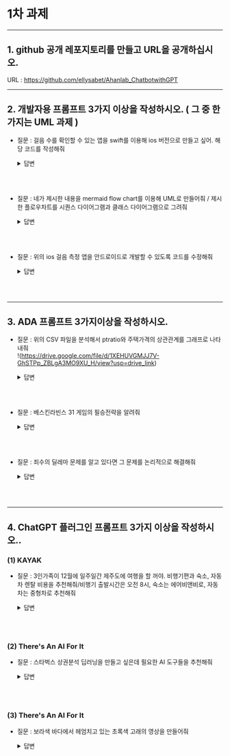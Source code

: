 # 1차 과제
***
## 1. github 공개 레포지토리를 만들고 URL을 공개하십시오.
URL : https://github.com/ellysabet/Ahanlab_ChatbotwithGPT

***
## 2. 개발자용 프롬프트 3가지 이상을 작성하시오. ( 그 중 한가지는 UML 과제 )
- 질문 : 걸음 수를 확인할 수 있는 앱을  swift를 이용해 ios 버전으로 만들고 싶어. 해당 코드를 작성해줘
  <details>
  <summary>답변</summary>
    
  걸음 수를 확인하는 앱을 만들려면, iOS의 "Core Motion" 프레임워크를 사용해야 합니다. 이를 활용하여 기본적인 걸음 수 확인 앱을 만드는 방법을 아래에 설명합니다.

  1. 프로젝트 설정: 
     * Xcode에서 새로운 Single View App 프로젝트를 생성합니다.
     * "Info.plist" 파일에 "Privacy - Motion Usage Description" 항목을 추가하고, 사용자에게 왜 걸음 수 정보에 접근해야 하는지 설명하는 메시지를 입력합니다.

  2. Core Motion 프레임워크 추가: 
     * 프로젝트 내의 해당 타겟으로 이동하여 "Build Phases > Link Binary With Libraries" 섹션에서 "CoreMotion.framework"을 추가합니다.

  3. ViewController 작성:
     ```dart
     import UIKit
     import CoreMotion

     class ViewController: UIViewController {

     let pedometer = CMPedometer()
     @IBOutlet weak var stepsLabel: UILabel!

     override func viewDidLoad() {
        super.viewDidLoad()

        if CMPedometer.isStepCountingAvailable() {
            startUpdating()
        } else {
            stepsLabel.text = "걸음 수 계산을 지원하지 않는 장치입니다."
        }
     }

     func startUpdating() {
        pedometer.startUpdates(from: Date()) { [weak self] pedometerData, error in
            DispatchQueue.main.async {
                if let error = error {
                    self?.stepsLabel.text = "에러: \(error.localizedDescription)"
                    return
                }
                if let steps = pedometerData?.numberOfSteps.intValue {
                    self?.stepsLabel.text = "걸음 수: \(steps)"
                }
            }
        }
     }
     }

     ```
    
  4.  Interface Builder (IB):
      * "Main.storyboard" 파일을 열어서 "UILabel"을 추가하고 "stepsLabel"에 연결하세요.

  5.  실행 :
      * 앱을 실행하면 실시간으로 걸음 수가 표시됩니다.

   이 코드는 간단한 걸음 수 앱의 기본 구조를 제공합니다. 추가적인 기능을 추가하거나 UI를 개선하려면 추가적인 구현이 필요합니다.
</details>
<br>
<br>

- 질문 : 네가 제시한 내용을 mermaid flow chart를 이용해 UML로 만들어줘 / 제시한 플로우차트를 시퀀스 다이어그램과 클래스 다이어그램으로  그려줘
  <details>
  <summary>답변</summary>
    
  제시한 내용을 기반으로 시퀀스 다이어그램과 클래스 다이어그램을 mermaid를 사용하여 작성하겠습니다.

  1. 시퀀스 다이어그램: 
     * 시퀀스 다이어그램은 객체 간의 상호 작용을 시간 순서대로 나타냅니다.
     ```dart
     sequenceDiagram
     participant User as 사용자
     participant Xcode as Xcode
     participant Project as 프로젝트
     participant ViewController as ViewController
     participant Pedometer as CMPedometer

     User->>Xcode: Single View App 프로젝트 생성
     activate Xcode
     Xcode->>Project: 프로젝트 생성
     deactivate Xcode
     activate Project
     Project->>Project: Info.plist에 설명 추가
     Project->>Project: CoreMotion.framework 추가
     deactivate Project
     User->>ViewController: 앱 실행
     activate ViewController
     ViewController->>Pedometer: 걸음 수 요청
     Pedometer-->>ViewController: 걸음 수 응답
     deactivate ViewController
     ```  
       
  
     ![Alt text](image-2.png)


  2. 클래스 다이어그램: 
     * 클래스 다이어그램은 시스템의 클래스와 그들 간의 관계를 나타냅니다.
     ```dart
     classDiagram
     class Project {
        +createNewProject()
        +addDescriptionToPlist()
        +linkCoreMotionFramework()
     }

     class ViewController {
        -pedometer: CMPedometer
        +viewDidLoad()
        +startUpdating()
     }

     class CMPedometer {
        +isStepCountingAvailable() : bool
        +startUpdates(from: Date, handler: (Data?, Error?))
     }

     Project "1" --> "1" ViewController: contains
     ViewController "1" --> "1" CMPedometer: uses
     ```  
     ![Alt text](image-3.png)

    이는 기본적인 시퀀스와 클래스 다이어그램의 표현입니다. 실제 시스템에서는 더 많은 클래스와 메소드, 속성 등이 있을 수 있습니다.
</details>

<br>
<br>

- 질문 : 위의 ios 걸음 측정 앱을 안드로이드로 개발할 수 있도록 코드를 수정해줘
  <details>
  <summary>답변</summary>
    
  iOS의 걸음 측정 앱을 안드로이드 버전으로 변환하려면, Android의 SensorManager API를 사용해야 합니다. 아래는 Android에서 걸음 수를 확인하는 기본 앱을 만드는 방법에 대한 설명과 코드입니다.

  1. 프로젝트 설정: 
     * Android Studio에서 새로운 프로젝트를 생성합니다.
     * "AndroidManifest.xml" 파일에 다음 권한을 추가합니다 
     ```dart
     xml
     <uses-permission android:name="android.permission.ACTIVITY_RECOGNITION" />

     ```



  2. MainActivity 작성: 
     ```dart
     java
     package com.example.stepcounter;

     import androidx.annotation.NonNull;
     import androidx.appcompat.app.AppCompatActivity;
     import android.content.Context;
     import android.hardware.Sensor;
     import android.hardware.SensorEvent;
     import android.hardware.SensorEventListener;
     import android.hardware.SensorManager;
     import android.os.Bundle;
     import android.widget.TextView;

     public class MainActivity extends AppCompatActivity implements SensorEventListener {

     private SensorManager sensorManager;
     private TextView stepsLabel;
     private Sensor stepCounter;
     private int stepCount = 0;

     @Override
     protected void onCreate(Bundle savedInstanceState) {
        super.onCreate(savedInstanceState);
        setContentView(R.layout.activity_main);

        stepsLabel = findViewById(R.id.stepsLabel);

        sensorManager = (SensorManager) getSystemService(Context.SENSOR_SERVICE);
        if (sensorManager != null) {
            stepCounter = sensorManager.getDefaultSensor(Sensor.TYPE_STEP_COUNTER);
        }
     }

     @Override
     protected void onResume() {
        super.onResume();
        if (stepCounter != null) {
            sensorManager.registerListener(this, stepCounter, SensorManager.SENSOR_DELAY_NORMAL);
        }
     }

     @Override
     protected void onPause() {
        super.onPause();
        sensorManager.unregisterListener(this);
     }

     @Override
     public void onSensorChanged(SensorEvent event) {
        if (event.sensor.getType() == Sensor.TYPE_STEP_COUNTER) {
            stepCount = (int) event.values[0];
            stepsLabel.setText(String.format("걸음 수: %s", stepCount));
        }
     }

     @Override
     public void onAccuracyChanged(Sensor sensor, int accuracy) {
        // Not used in this example
     }
     }

  3. 레이아웃 작성 (res/layout/activity_main.xml):
     ```dart
     xml
     <?xml version="1.0" encoding="utf-8"?>
     <androidx.constraintlayout.widget.ConstraintLayout xmlns:android="http://schemas.android.com/apk/res/android"
     xmlns:app="http://schemas.android.com/apk/res-auto"
     xmlns:tools="http://schemas.android.com/tools"
     android:layout_width="match_parent"
     android:layout_height="match_parent"
     tools:context=".MainActivity">

     <TextView
        android:id="@+id/stepsLabel"
        android:layout_width="wrap_content"
        android:layout_height="wrap_content"
        android:text="걸음 수: 0"
        app:layout_constraintBottom_toBottomOf="parent"
        app:layout_constraintLeft_toLeftOf="parent"
        app:layout_constraintRight_toRightOf="parent"
        app:layout_constraintTop_toTopOf="parent" />

     </androidx.constraintlayout.widget.ConstraintLayout>

     ```

  이 코드는 안드로이드에서 걸음 수를 확인하는 간단한 앱의 기본 구조를 제공합니다. 추가 기능이나 디자인 개선을 위해서는 추가적인 구현과 수정이 필요합니다.
</details>

<br>
<br>

***
## 3. ADA 프롬프트 3가지이상을 작성하시오.
- 질문 : 위의 CSV 파일을 분석해서 ptratio와 주택가격의 상관관계를 그래프로 나타내줘  
 !(https://drive.google.com/file/d/1XEHUVGMJJ7V-GhSTPp_ZBLgA3MO9XU_H/view?usp=drive_link)
  <details>
  <summary>답변</summary>
    
  먼저, 제공된 CSV 파일을 읽어보겠습니다.

  제공된 데이터에서 'PTRATIO' (학생/교사 비율)과 'Target' (주택 가격)의 상관관계를 시각화하겠습니다.

  먼저 산점도(scatter plot)를 사용하여 두 변수 간의 관계를 시각화하겠습니다.  
  ![Alt text](image-1.png)
  


  산점도를 통해 'PTRATIO' (학생/교사 비율)와 주택 가격 사이의 관계를 볼 수 있습니다. 전반적으로 PTRATIO가 높을수록 주택 가격이 낮아지는 경향을 보이는 것 같습니다.

  물론, 이것만으로 두 변수 사이의 상관관계를 확정짓기는 어렵습니다. 상관계수를 계산하여 두 변수 사이의 선형 관계의 강도를 확인하겠습니다.

  'PTRATIO'와 주택 가격 사이의 상관계수는 약 -0.508입니다. 이는 두 변수 사이에 중간 정도의 음의 선형 관계가 있음을 나타냅니다. 즉, 'PTRATIO'가 높아질수록 주택 가격이 일반적으로 낮아지는 경향이 있음을 의미합니다.

  그러나 상관계수만으로 인과 관계를 결론 내릴 수는 없습니다. 상관계수는 단순히 두 변수 사이의 관계의 강도와 방향만을 나타냅니다.


</details>
<br>
<br>

- 질문 : 베스킨라빈스 31 게임의 필승전략을 알려줘 


  <details>
  <summary>답변</summary>
    
  베스킨라빈스 31 게임은 두 명 이상의 참가자가 번갈아가며 1, 2, 3 중 하나의 숫자를 부르면서 합계를 누적하는 게임입니다. 이 게임의 목표는 숫자 31을 부르는 것을 피하는 것입니다. 31을 부르게 되면 그 선수는 패배합니다.

  게임의 필승 전략은 다음과 같습니다:

   1. 게임의 시작: 만약 당신이 게임을 시작한다면, 첫 번째로 '1'을 부르십시오.
   2. 4의 배수를 부르기: 게임에서 이길 확률을 높이기 위해 항상 합계가 4의 배수가 되도록 숫자를 부르는 것이 좋습니다. 즉, 4, 8, 12, 16, 20, 24, 28을 목표로 합니다.
   3. 상대방의 플레이를 예측: 상대방이 이 전략을 알고 있다면, 그들의 움직임을 예측하고 반대 전략을 사용하여 게임을 제어하십시오.


  핵심은 항상 4의 배수를 만들도록 노력하는 것입니다. 이렇게 하면 마지막 턴에서 당신은 30을 부르기 전의 마지막 숫자를 부를 수 있고, 상대방은 31을 부를 수밖에 없게 됩니다.

  예를 들어, 만약 당신이 1을 부르고 상대방이 2와 3을 연속으로 부른다면, 당신은 다음 번에 4를 부를 수 있습니다. 이후 상대방이 어떤 숫자를 부르든 간에 항상 4의 배수를 유지하려고 노력하면 됩니다.

  물론, 이 전략은 상대방도 같은 전략을 알고 있다면 적용하기 어렵습니다. 따라서 게임의 상황과 상대방의 전략에 따라 유동적으로 플레이하면서 4의 배수 전략을 적용하는 것이 중요합니다.

</details>

<br>
<br>

- 질문 : 죄수의 딜레마 문제를 알고 있다면 그 문제를 논리적으로 해결해줘
  <details>
  <summary>답변</summary>
    
  죄수의 딜레마는 게임 이론에서 잘 알려진 문제입니다. 이 문제는 다음과 같이 설정됩니다:  

  두 명의 죄수가 각기 다른 방에 갇혀 있습니다. 그들에게는 다음과 같은 선택이 주어집니다:

    - 반성한다 (협력한다): 다른 죄수가 자신을 배신하지 않을 것이라고 믿는다.
    - 배신한다: 다른 죄수가 자신을 반성하도록 유도하려고 한다.


  선택에 따른 결과는 다음과 같습니다:

  두 죄수 모두 반성하면, 각각 2년의 형을 받습니다.  
  한 죄수만 반성하고 다른 죄수가 배신하면, 반성한 죄수는 3년의 형을 받고, 배신한 죄수는 형을 받지 않습니다.  
  두 죄수 모두 배신하면, 각각 1년의 형을 받습니다.  

  논리적 분석:  
  각 죄수의 관점에서 최적의 선택을 결정해보겠습니다.

   - 다른 죄수가 반성할 경우:  
     나도 반성하면 2년의 형을 받음.  
     나는 배신하면 형을 받지 않음.  
        => 이 경우, 배신하는 것이 더 나음.  

   - 다른 죄수가 배신할 경우:  
     나도 반성하면 3년의 형을 받음.
     나는 배신하면 1년의 형을 받음.
        => 이 경우, 배신하는 것이 더 나음.  

  두 가지 시나리오 모두에서, 각 죄수에게는 배신하는 것이 더 나은 결과를 가져다 줍니다. 따라서, 논리적인 선택은 배신입니다.

  그러나 이것은 흥미로운 결과를 가져옵니다. 두 죄수 모두 논리적으로 행동하면, 그들은 각각 1년의 형을 받게 됩니다.   
  반면, 서로 협력한다면 각각 2년의 형만 받게 될 것입니다. 그렇기 때문에 논리적인 개별적 선택이 항상 최적의 집단 결과를 가져오지는 않습니다.

</details>

<br>
<br>

***
## 4. ChatGPT 플러그인 프롬프트 3가지 이상을 작성하시오..
 ### (1) KAYAK
 - 질문 : 3인가족이 12월에 일주일간 제주도에 여행을 할 꺼야. 비행기편과 숙소, 자동차 렌탈 비용을 추천해줘/비행기 출발시간은 오전 8시, 숙소는 에어비앤비로, 자동차는 중형차로  추천해줘

   <details>
   <summary>답변</summary>
    
   3인 가족이 12월에 일주일간 제주도 여행을 위한 추천은 다음과 같습니다:

   1. 비행기편:  
     - 대한항공: ICN(인천) -> CJU(제주)
     - 출발: 12월 1일 10:35, 도착: 12월 1일 20:25
     - 가격: 643,900원
     - 예약 링크(https://www.kayak.co.kr/flights/ICN-CJU/2023-12-01/2023-12-08/3adults/28df2cce5ff485d3ee49b38c627e8d19?a=openai)  

   2. 숙소 (에어비앤비 스타일):  
     - D4A Relaxing house with ocean view in Seopjikoji
     - 가격: 157,697원/박
     - 주요 시설: Kitchen/kitchenette
     - 예약 링크  (https://www.kayak.co.kr/hotels/D4A-Relaxing-house-with-ocean-view-in-Seopjikoji-U-do-c321439-h8199562-details/2023-12-01/2023-12-08/3adults?a=openai) 

   3. 자동차 렌탈 (중형차):  
    - 차종: Intermediate
    - 일일 요금: 12,959원
    - 예약 링크(https://www.kayak.co.kr/cars/Jeju-City-South-Korea-c32610/2023-12-01/2023-12-08/Intermediate/crid-312dcfa2ec2378964614bccb6de2cdcb?a=openai562-details/2023-12-01/2023-12-08/3adults?a=openai)


   이 가격들은 현재 시점의 가격이며, 예약 시점에 따라 변동될 수 있습니다. 원하시는 옵션을 선택하셔서 예약을 진행하시면 됩니다. 좋은 여행 되세요!

</details>
<br>
<br>

 ### (2) There's An AI For It
 - 질문 : 스타벅스 상권분석 딥러닝을 만들고 싶은데 필요한 AI 도구들을 추천해줘

   <details>
   <summary>답변</summary>
    
   스타벅스 상권분석을 위한 딥러닝을 구축하려면 다양한 AI 도구들을 활용할 수 있습니다. 여기 추천하는 AI 도구들은 상권분석과 관련된 데이터 분석 및 딥러닝 작업에 유용할 것입니다:

    1. TaylorAI: TaylorAI는 언어 모델 훈련을 쉽게 할 수 있는 오픈소스 도구입니다.

    2. DataGPTd: DataGPTd는 데이터 시각화를 비전문가도 쉽게 할 수 있게 변환해주는 도구입니다.

    3. Crowd Prisma: Crowd Prisma는 설문조사를 분석하여 빠른 인사이트를 제공합니다.

    4. Hal9: Hal9는 데이터와 대화하며 몇 초 안에 인사이트를 얻을 수 있습니다.

    5. MindsDB: MindsDB는 MindsDB의 개발 플랫폼을 사용하여 앱을 구축하는 데 도움이 됩니다.

   이 외에도 많은 도구들이 있으니, 특정 요구사항이나 기능에 따라 선택하여 사용하시면 됩니다.

</details>
<br>
<br>

### (3) There's An AI For It
 - 질문 : 보라색 바다에서 헤엄치고 있는 초록색 고래의 영상을 만들어줘
   <details>
   <summary>답변</summary>
    
   보라색 바다에서 헤엄치고 있는 초록색 고래의 영상을 만들었습니다!

   🎥 Green Whale in Purple Sea

   설명: A mesmerizing video of a green whale swimming gracefully in a vibrant purple sea.  
   태그: #whale #sea #green #purple #nature  
   중요: 영상을 저장하거나 편집하려면 다음 코드를 사용하세요: 860737. 이 코드는 24시간 동안만 유효합니다.  
    ![Alt text](image.png)

</details>
<br>
<br>